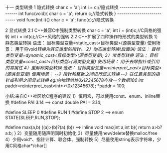 十一 类型转换
1 隐式转换
	char c = 'a';
	int i = c;//隐式转换
	---------------------------
	int func(void){
		char c = 'a';
		return c;//隐式转换
	}
	---------------------------
	void func(int i){}
	char c = 'a';
	func(c);//隐式转换

2 显式转换
2.1 C++兼容C中强制类型转换
	char c = 'a';
	int i = (int)c;//C风格的强转
	int i = int(c);//C++风格的强转
2.2 C++扩展了四种操作符形式的类型转换
1）静态类型转换
语法：
	目标类型变量=static_cast<目标类型>(源类型变量)
使用场景：
	用于将void*转换为其它类型的指针。
2）动态类型转换(后面讲)
语法：
	目标类型变量=dynamic_cast<目标类型>(源类型变量);
3）常类型转换
语法：
	目标类型变量=const_cast<目标类型>(源类型变量)
使用场景：
	用于去除指针或引用的常属性
4）重解释类型转换
语法：
	目标类型变量=reinterpret_cast<目标类型>(源类型变量)
使用场景：
	--》指针和整数之间进行显式转换
	--》在任意类型的指针或引用之间显式转换
	eg:向物理地址0x12345678存放一个数据100
		int* paddr=reinterpret_cast<int*>(0x12345678);
		*paddr = 100;

小结:来自C++社区给C程序的建议
1）慎用宏，可以使用const、enum、inline替换
#define PAI 3.14
	==> const double PAI = 3.14;

#define SLEEP 	0
#define RUN		1
#define STOP	2
	==> enum STATE{SLEEP,RUN,STOP};

#define max(a,b) ((a)>(b)?(a):(b))
	==> inline void max(int a,int b){
				return a>b?a:b;
		 }
2）变量随用随声明同时初始化
3）尽量使用new/delete替换malloc/free
4）少用void*、指针计算、联合体、强制转换
5）尽量使用string表示字符串，少用C风格char*/char[]